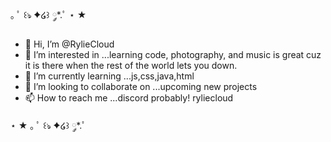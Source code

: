 ｡ ﾟ ꒰ঌ ✦໒꒱ ༘*.ﾟ
⋆ ★

- 👋 Hi, I’m @RylieCloud
- 👀 I’m interested in ...learning code, photography, and music is great cuz it is there when the rest of the world lets you down.
- 🌱 I’m currently learning ...js,css,java,html 
- 💞️ I’m looking to collaborate on ...upcoming new projects
- 📫 How to reach me ...discord probably! ryliecloud


⋆ ★
｡ ﾟ ꒰ঌ ✦໒꒱ ༘*.ﾟ
<!---
RylieCloud/RylieCloud is a ✨ special ✨ repository because its `README.md` (this file) appears on your GitHub profile.
You can click the Preview link to take a look at your changes.

